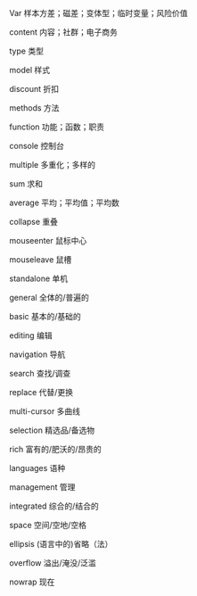 Var
样本方差；磁差；变体型；临时变量；风险价值

content
内容；社群；电子商务

type
类型

model
样式

discount
折扣

methods
方法

function
功能；函数；职责

console
控制台

multiple
多重化；多样的

sum
求和

average
平均；平均值；平均数

collapse
重叠

mouseenter
鼠标中心

mouseleave
鼠槽

standalone
单机

general
全体的/普遍的

basic
基本的/基础的

editing
编辑

navigation
导航

search
查找/调查

replace
代替/更换

multi-cursor
多曲线

selection
精选品/备选物

rich
富有的/肥沃的/昂贵的

languages
语种

management
管理

integrated
综合的/结合的

space
空间/空地/空格

ellipsis
(语言中的)省略（法）

overflow
溢出/淹没/泛滥

nowrap
现在